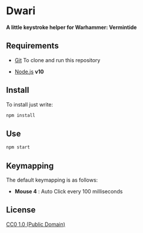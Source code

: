 # Dwari 

**A little keystroke helper for Warhammer: Vermintide**

## Requirements

- [Git](https://git-scm.com) To clone and run this repository

- [Node.js](https://nodejs.org/en/download/) **v10** 

## Install

To install just write:

```bash
npm install
```

## Use

```bash
npm start
```

## Keymapping

The default keymapping is as follows:

- **Mouse 4** : Auto Click every 100 milliseconds

## License

[CC0 1.0 (Public Domain)](LICENSE.md)
